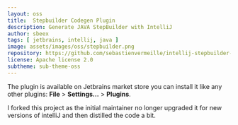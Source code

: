 ```yaml
---
layout: oss
title:  Stepbuilder Codegen Plugin
description: Generate JAVA StepBuilder with IntelliJ
author: sbeex
tags: [ jetbrains, intellij, java ]
image: assets/images/oss/stepbuilder.png
repository: https://github.com/sebastienvermeille/intellij-stepbuilder-codegen-plugin
license: Apache license 2.0
subtheme: sub-theme-oss
---
```


The plugin is available on Jetbrains market store you can install it like any other plugins: **File** > **Settings...** > **Plugins**.

I forked this project as the initial maintainer no longer upgraded it for new versions of intelliJ and then distilled the code a bit.

<div id="downloadButton"><div>
<div id="pluginCard"></div>

<script src="https://plugins.jetbrains.com/assets/scripts/mp-widget.js"></script>
<script>
MarketplaceWidget.setupMarketplaceWidget('card', 16792, "#pluginCard");
</script>